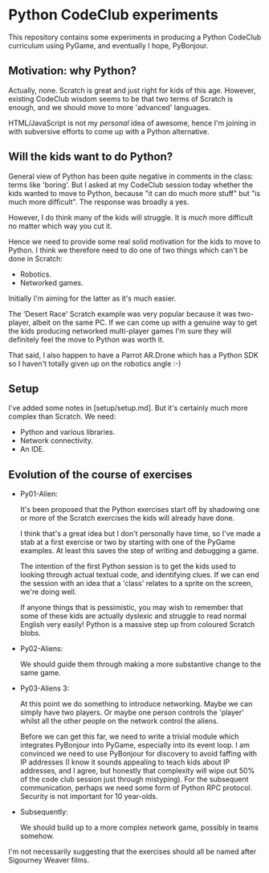 Python CodeClub experiments
============================

This repository contains some experiments in producing a Python CodeClub curriculum
using PyGame, and eventually I hope, PyBonjour.

Motivation: why Python?
---------

Actually, none. Scratch is great and just right for kids of this age. However, existing CodeClub wisdom seems to be that two terms of Scratch is enough, and we should move to more 'advanced' languages.

HTML/JavaScript is not my _personal_ idea of awesome, hence I'm joining in with subversive efforts to come up with a Python alternative.

Will the kids want to do Python?
------------------------

General view of Python has been quite negative in comments in the class: terms like 'boring'. But I asked at my CodeClub session today whether the kids wanted to move to Python, because "it can do much more stuff" but "is much more difficult". The response was broadly a yes.

However, I do think many of the kids will struggle. It is _much_ more difficult no matter which way you cut it.

Hence we need to provide some real solid motivation for the kids to move to Python. I think we therefore need to do one of two things which can't be done in Scratch:

* Robotics.
* Networked games.

Initially I'm aiming for the latter as it's much easier.

The 'Desert Race' Scratch example was very popular because it was two-player, albeit on the same PC. If we can come up with a genuine way to get the kids producing networked multi-player games I'm sure they will definitely feel the move to Python was worth it.

That said, I also happen to have a Parrot AR.Drone which has a Python SDK so I haven't totally given up on the robotics angle :-)

Setup
------

I've added some notes in [setup/setup.md]. But it's certainly much more complex than Scratch. We need:

* Python and various libraries.
* Network connectivity.
* An IDE.

Evolution of the course of exercises
---------------------------------------

* Py01-Alien:

  It's been proposed that the Python exercises start off by shadowing one or more of the Scratch exercises the kids will already have done.

  I think that's a great idea but I don't personally have time, so I've made a stab at a first exercise or two by starting with one of the PyGame examples. At least this saves the step of writing and debugging a game.

	The intention of the first Python session is to get the kids used to looking through actual textual code, and identifying clues. If we can end the session with an idea that a 'class' relates to a sprite on the screen, we're doing well.

	If anyone things that is pessimistic, you may wish to remember that some of these kids are actually dyslexic and struggle to read normal English very easily! Python is a massive step up from coloured Scratch blobs.

* Py02-Aliens:

  We should guide them through making a more substantive change to the same game.

* Py03-Aliens 3:

  At this point we do something to introduce networking. Maybe we can simply have two players. Or maybe one person controls the 'player' whilst all the other people on the network control the aliens.

	Before we can get this far, we need to write a trivial module which integrates PyBonjour into PyGame, especially into its event loop. I am convinced we need to use PyBonjour for discovery to avoid faffing with IP addresses (I know it sounds appealing to teach kids about IP addresses, and I agree, but honestly that complexity will wipe out 50% of the code club session just through mistyping). For the subsequent communication, perhaps we need some form of Python RPC protocol. Security is not important for 10 year-olds.

* Subsequently:

  We should build up to a more complex network game, possibly in teams somehow.

I'm not necessarily suggesting that the exercises should all be named after Sigourney Weaver films.
